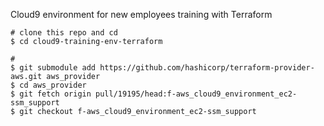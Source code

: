 Cloud9 environment for new employees training with Terraform

```
# clone this repo and cd
$ cd cloud9-training-env-terraform

# 
$ git submodule add https://github.com/hashicorp/terraform-provider-aws.git aws_provider
$ cd aws_provider
$ git fetch origin pull/19195/head:f-aws_cloud9_environment_ec2-ssm_support
$ git checkout f-aws_cloud9_environment_ec2-ssm_support
```
